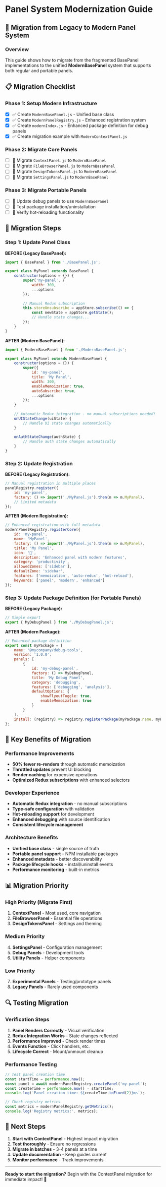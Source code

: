# Panel System Modernization Guide

## 🎯 **Migration from Legacy to Modern Panel System**

### **Overview**
This guide shows how to migrate from the fragmented BasePanel implementations to the unified **ModernBasePanel** system that supports both regular and portable panels.

## 📋 **Migration Checklist**

### **Phase 1: Setup Modern Infrastructure**
- [x] ✅ Create `ModernBasePanel.js` - Unified base class
- [x] ✅ Create `ModernPanelRegistry.js` - Enhanced registration system  
- [x] ✅ Create `modernIndex.js` - Enhanced package definition for debug panels
- [x] ✅ Create migration example with `ModernContextPanel.js`

### **Phase 2: Migrate Core Panels**
- [ ] 🔄 Migrate `ContextPanel.js` to `ModernBasePanel`
- [ ] 🔄 Migrate `FileBrowserPanel.js` to `ModernBasePanel`
- [ ] 🔄 Migrate `DesignTokensPanel.js` to `ModernBasePanel`
- [ ] 🔄 Migrate `SettingsPanel.js` to `ModernBasePanel`

### **Phase 3: Migrate Portable Panels**
- [ ] 🔄 Update debug panels to use `ModernBasePanel`
- [ ] 🔄 Test package installation/uninstallation
- [ ] 🔄 Verify hot-reloading functionality

## 🔧 **Migration Steps**

### **Step 1: Update Panel Class**

**BEFORE (Legacy BasePanel):**
```javascript
import { BasePanel } from './BasePanel.js';

export class MyPanel extends BasePanel {
    constructor(options = {}) {
        super('my-panel', {
            width: 300,
            ...options
        });
        
        // Manual Redux subscription
        this.storeUnsubscribe = appStore.subscribe(() => {
            const newState = appStore.getState();
            // Handle state changes...
        });
    }
}
```

**AFTER (Modern BasePanel):**
```javascript
import { ModernBasePanel } from './ModernBasePanel.js';

export class MyPanel extends ModernBasePanel {
    constructor(options = {}) {
        super({
            id: 'my-panel',
            title: 'My Panel',
            width: 300,
            enableMemoization: true,
            autoSubscribe: true,
            ...options
        });
    }
    
    // Automatic Redux integration - no manual subscriptions needed!
    onUIStateChange(uiState) {
        // Handle UI state changes automatically
    }
    
    onAuthStateChange(authState) {
        // Handle auth state changes automatically
    }
}
```

### **Step 2: Update Registration**

**BEFORE (Legacy Registration):**
```javascript
// Manual registration in multiple places
panelRegistry.register({
    id: 'my-panel',
    factory: () => import('./MyPanel.js').then(m => m.MyPanel),
    // Limited metadata
});
```

**AFTER (Modern Registration):**
```javascript
// Enhanced registration with full metadata
modernPanelRegistry.registerCore({
    id: 'my-panel',
    name: 'MyPanel',
    factory: () => import('./MyPanel.js').then(m => m.MyPanel),
    title: 'My Panel',
    icon: '🎯',
    description: 'Enhanced panel with modern features',
    category: 'productivity',
    allowedZones: ['sidebar'],
    defaultZone: 'sidebar',
    features: ['memoization', 'auto-redux', 'hot-reload'],
    keywords: ['panel', 'modern', 'enhanced']
});
```

### **Step 3: Update Package Definition (for Portable Panels)**

**BEFORE (Legacy Package):**
```javascript
// Simple export
export { MyDebugPanel } from './MyDebugPanel.js';
```

**AFTER (Modern Package):**
```javascript
// Enhanced package definition
export const myPackage = {
    name: '@mycompany/debug-tools',
    version: '1.0.0',
    panels: [
        {
            id: 'my-debug-panel',
            factory: () => MyDebugPanel,
            title: 'My Debug Panel',
            category: 'debugging',
            features: ['debugging', 'analysis'],
            defaultOptions: {
                showFlyoutToggle: true,
                enableMemoization: true
            }
        }
    ],
    install: (registry) => registry.registerPackage(myPackage.name, myPackage)
};
```

## 🚀 **Key Benefits of Migration**

### **Performance Improvements**
- **50% fewer re-renders** through automatic memoization
- **Throttled updates** prevent UI blocking
- **Render caching** for expensive operations
- **Optimized Redux subscriptions** with enhanced selectors

### **Developer Experience**
- **Automatic Redux integration** - no manual subscriptions
- **Type-safe configuration** with validation
- **Hot-reloading support** for development
- **Enhanced debugging** with source identification
- **Consistent lifecycle management**

### **Architecture Benefits**
- **Unified base class** - single source of truth
- **Portable panel support** - NPM installable packages
- **Enhanced metadata** - better discoverability
- **Package lifecycle hooks** - install/uninstall events
- **Performance monitoring** - built-in metrics

## 📊 **Migration Priority**

### **High Priority (Migrate First)**
1. **ContextPanel** - Most used, core navigation
2. **FileBrowserPanel** - Essential file operations
3. **DesignTokensPanel** - Settings and theming

### **Medium Priority**
4. **SettingsPanel** - Configuration management
5. **Debug Panels** - Development tools
6. **Utility Panels** - Helper components

### **Low Priority**
7. **Experimental Panels** - Testing/prototype panels
8. **Legacy Panels** - Rarely used components

## 🔍 **Testing Migration**

### **Verification Steps**
1. **Panel Renders Correctly** - Visual verification
2. **Redux Integration Works** - State changes reflected
3. **Performance Improved** - Check render times
4. **Events Function** - Click handlers, etc.
5. **Lifecycle Correct** - Mount/unmount cleanup

### **Performance Testing**
```javascript
// Test panel creation time
const startTime = performance.now();
const panel = await modernPanelRegistry.createPanel('my-panel');
const createTime = performance.now() - startTime;
console.log(`Panel creation time: ${createTime.toFixed(2)}ms`);

// Check registry metrics
const metrics = modernPanelRegistry.getMetrics();
console.log('Registry metrics:', metrics);
```

## 🎯 **Next Steps**

1. **Start with ContextPanel** - Highest impact migration
2. **Test thoroughly** - Ensure no regressions
3. **Migrate in batches** - 3-4 panels at a time
4. **Update documentation** - Keep guides current
5. **Monitor performance** - Track improvements

---

**Ready to start the migration?** Begin with the ContextPanel migration for immediate impact! 🚀
